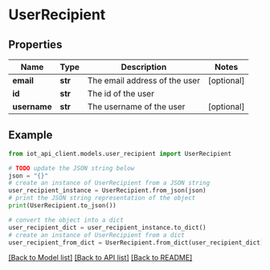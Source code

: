 # UserRecipient


## Properties

Name | Type | Description | Notes
------------ | ------------- | ------------- | -------------
**email** | **str** | The email address of the user | [optional] 
**id** | **str** | The id of the user | 
**username** | **str** | The username of the user | [optional] 

## Example

```python
from iot_api_client.models.user_recipient import UserRecipient

# TODO update the JSON string below
json = "{}"
# create an instance of UserRecipient from a JSON string
user_recipient_instance = UserRecipient.from_json(json)
# print the JSON string representation of the object
print(UserRecipient.to_json())

# convert the object into a dict
user_recipient_dict = user_recipient_instance.to_dict()
# create an instance of UserRecipient from a dict
user_recipient_from_dict = UserRecipient.from_dict(user_recipient_dict)
```
[[Back to Model list]](../README.md#documentation-for-models) [[Back to API list]](../README.md#documentation-for-api-endpoints) [[Back to README]](../README.md)


